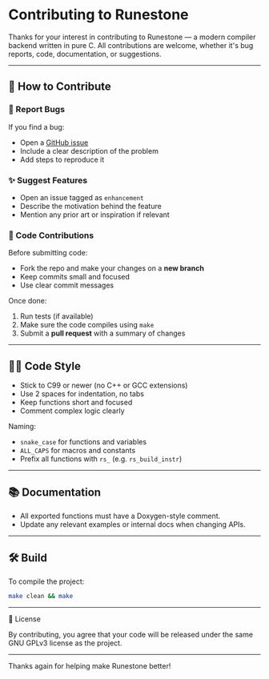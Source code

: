 # Contributing to Runestone

Thanks for your interest in contributing to Runestone — a modern compiler backend written in pure C. All contributions are welcome, whether it's bug reports, code, documentation, or suggestions.

---

## 📂 How to Contribute

### 🐞 Report Bugs

If you find a bug:
- Open a [GitHub issue](https://github.com/yourusername/runestone/issues)
- Include a clear description of the problem
- Add steps to reproduce it

### ✨ Suggest Features

- Open an issue tagged as `enhancement`
- Describe the motivation behind the feature
- Mention any prior art or inspiration if relevant

### 🔧 Code Contributions

Before submitting code:
- Fork the repo and make your changes on a **new branch**
- Keep commits small and focused
- Use clear commit messages

Once done:
1. Run tests (if available)
2. Make sure the code compiles using `make`
3. Submit a **pull request** with a summary of changes

---

## 🧑‍💻 Code Style

- Stick to C99 or newer (no C++ or GCC extensions)
- Use 2 spaces for indentation, no tabs
- Keep functions short and focused
- Comment complex logic clearly

Naming:
- `snake_case` for functions and variables
- `ALL_CAPS` for macros and constants
- Prefix all functions with `rs_` (e.g. `rs_build_instr`)

---

## 📚 Documentation

- All exported functions must have a Doxygen-style comment.
- Update any relevant examples or internal docs when changing APIs.

---

## 🛠 Build

To compile the project:

```sh
make clean && make
```

---

🧾 License

By contributing, you agree that your code will be released under the same GNU GPLv3 license as the project.

---

Thanks again for helping make Runestone better!

